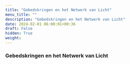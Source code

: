 ```yaml
---
title: "Gebedskringen en het Netwerk van Licht"
menu_title: ""
description: "Gebedskringen en het Netwerk van Licht"
date: 2024-02-01 06:00:01+00:36
draft: False
hidden: True
weight:
---
```

### Gebedskringen en het Netwerk van Licht


